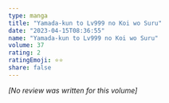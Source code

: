 ```yaml
---
type: manga
title: "Yamada-kun to Lv999 no Koi wo Suru"
date: "2023-04-15T08:36:55"
name: "Yamada-kun to Lv999 no Koi wo Suru"
volume: 37
rating: 2
ratingEmoji: ⭐️⭐️
share: false
---
```


*[No review was written for this volume]*
